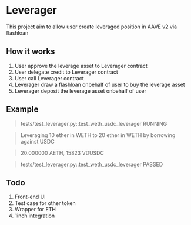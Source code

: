 # Leverager

This project aim to allow user create leveraged position in AAVE v2 via flashloan

## How it works

1. User approve the leverage asset to Leverager contract
2. User delegate credit to Leverager contract
3. User call Leverager contract 
4. Leverager draw a flashloan onbehalf of user to buy the leverage asset
5. Leverager deposit the leverage asset onbehalf of user 

## Example

> tests/test_leverager.py::test_weth_usdc_leverager RUNNING

> Leveraging 10 ether in WETH to 20 ether in WETH by borrowing against USDC

> 20.000000 AETH, 15823 VDUSDC

> tests/test_leverager.py::test_weth_usdc_leverager PASSED


## Todo

1. Front-end UI
2. Test case for other token
3. Wrapper for ETH
4. 1inch integration
